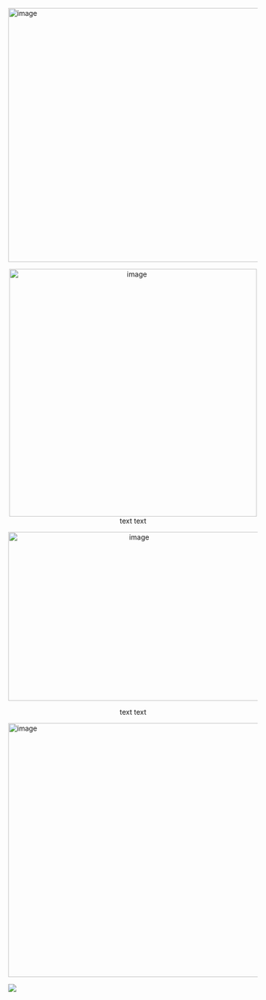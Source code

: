 <img width="1280" height="513" alt="image" src="https://github.com/user-attachments/assets/9fd95f08-5802-4903-b311-564b93b5e886" /> </br>


<p align="center">
<img width="500" height="500" alt="image" src="https://github.com/user-attachments/assets/9e24827d-fdd2-4969-a2fd-00007d84309a" /> </br>
text text
</p>
<p align="center">
<img width="513" height="341" alt="image" align="center" src="https://github.com/user-attachments/assets/a13910b6-1119-48ac-9aa5-fbeeb9387238" />
</p>
<p align="center">
 text text
</p>
<img width="1280" height="513" alt="image" src="https://github.com/user-attachments/assets/d9a5b4ff-2971-493a-a8e2-e62bf1802e18" /> </br>

 <img src="https://komarev.com/ghpvc/?username=tonightyouaremine&style=pixel" /> </br>
